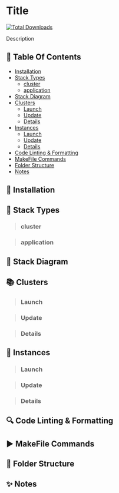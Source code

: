 # Title

[![Total Downloads](https://poser.pugx.org/aimeos/aimeos-typo3/d/total.svg)](https://packagist.org/packages/aimeos/aimeos-typo3)

Description

## :book: Table Of Contents

- [Installation](#hammer-installation)
- [Stack Types](#=#beginner-stack-types)
    - [cluster](#cluster)
    - [application](#application)
- [Stack Diagram](#diamond_shape_with_a_dot_inside-stack-diagram)
- [Clusters](#books-clusters)
  - [Launch](#launch)
  - [Update](#update)
  - [Details](#details)
- [Instances](#green_book-instances)
    - [Launch](#launch-1)
    - [Update](#update-1)
    - [Details](#details-1)
- [Code Linting & Formatting](#mag-code-linting--formatting)
- [MakeFile Commands](#arrow_forward-makefile-commands)
- [Folder Structure](#file_folder-folder-structure)
- [Notes](#sparkles-notes)

## :hammer: Installation

## :beginner: Stack Types

> ### cluster

> ### application

## :diamond_shape_with_a_dot_inside: Stack Diagram

## :books: Clusters

> ### Launch

> ### Update

> ### Details

## :green_book: Instances

> ### Launch

> ### Update

> ### Details

## :mag: Code Linting & Formatting

## :arrow_forward: MakeFile Commands

## :file_folder: Folder Structure

## :sparkles: Notes
